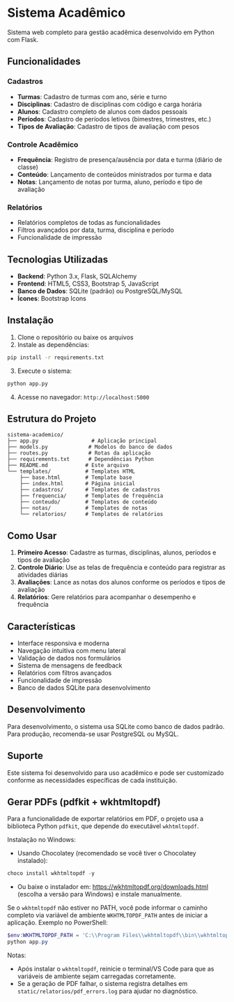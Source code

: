 # Sistema Acadêmico

Sistema web completo para gestão acadêmica desenvolvido em Python com Flask.

## Funcionalidades

### Cadastros
- **Turmas**: Cadastro de turmas com ano, série e turno
- **Disciplinas**: Cadastro de disciplinas com código e carga horária
- **Alunos**: Cadastro completo de alunos com dados pessoais
- **Períodos**: Cadastro de períodos letivos (bimestres, trimestres, etc.)
- **Tipos de Avaliação**: Cadastro de tipos de avaliação com pesos

### Controle Acadêmico
- **Frequência**: Registro de presença/ausência por data e turma (diário de classe)
- **Conteúdo**: Lançamento de conteúdos ministrados por turma e data
- **Notas**: Lançamento de notas por turma, aluno, período e tipo de avaliação

### Relatórios
- Relatórios completos de todas as funcionalidades
- Filtros avançados por data, turma, disciplina e período
- Funcionalidade de impressão

## Tecnologias Utilizadas

- **Backend**: Python 3.x, Flask, SQLAlchemy
- **Frontend**: HTML5, CSS3, Bootstrap 5, JavaScript
- **Banco de Dados**: SQLite (padrão) ou PostgreSQL/MySQL
- **Ícones**: Bootstrap Icons

## Instalação

1. Clone o repositório ou baixe os arquivos
2. Instale as dependências:
```bash
pip install -r requirements.txt
```

3. Execute o sistema:
```bash
python app.py
```

4. Acesse no navegador: `http://localhost:5000`

## Estrutura do Projeto

```
sistema-academico/
├── app.py                 # Aplicação principal
├── models.py             # Modelos do banco de dados
├── routes.py             # Rotas da aplicação
├── requirements.txt      # Dependências Python
├── README.md            # Este arquivo
└── templates/           # Templates HTML
    ├── base.html        # Template base
    ├── index.html       # Página inicial
    ├── cadastros/       # Templates de cadastros
    ├── frequencia/      # Templates de frequência
    ├── conteudo/        # Templates de conteúdo
    ├── notas/           # Templates de notas
    └── relatorios/      # Templates de relatórios
```

## Como Usar

1. **Primeiro Acesso**: Cadastre as turmas, disciplinas, alunos, períodos e tipos de avaliação
2. **Controle Diário**: Use as telas de frequência e conteúdo para registrar as atividades diárias
3. **Avaliações**: Lance as notas dos alunos conforme os períodos e tipos de avaliação
4. **Relatórios**: Gere relatórios para acompanhar o desempenho e frequência

## Características

- Interface responsiva e moderna
- Navegação intuitiva com menu lateral
- Validação de dados nos formulários
- Sistema de mensagens de feedback
- Relatórios com filtros avançados
- Funcionalidade de impressão
- Banco de dados SQLite para desenvolvimento

## Desenvolvimento

Para desenvolvimento, o sistema usa SQLite como banco de dados padrão. Para produção, recomenda-se usar PostgreSQL ou MySQL.

## Suporte

Este sistema foi desenvolvido para uso acadêmico e pode ser customizado conforme as necessidades específicas de cada instituição.

## Gerar PDFs (pdfkit + wkhtmltopdf)

Para a funcionalidade de exportar relatórios em PDF, o projeto usa a biblioteca Python `pdfkit`, que depende do executável `wkhtmltopdf`.

Instalação no Windows:

- Usando Chocolatey (recomendado se você tiver o Chocolatey instalado):

```powershell
choco install wkhtmltopdf -y
```

- Ou baixe o instalador em: https://wkhtmltopdf.org/downloads.html (escolha a versão para Windows) e instale manualmente.

Se o `wkhtmltopdf` não estiver no PATH, você pode informar o caminho completo via variável de ambiente `WKHTMLTOPDF_PATH` antes de iniciar a aplicação. Exemplo no PowerShell:

```powershell
$env:WKHTMLTOPDF_PATH = 'C:\\Program Files\\wkhtmltopdf\\bin\\wkhtmltopdf.exe'
python app.py
```

Notas:
- Após instalar o `wkhtmltopdf`, reinicie o terminal/VS Code para que as variáveis de ambiente sejam carregadas corretamente.
- Se a geração de PDF falhar, o sistema registra detalhes em `static/relatorios/pdf_errors.log` para ajudar no diagnóstico.
